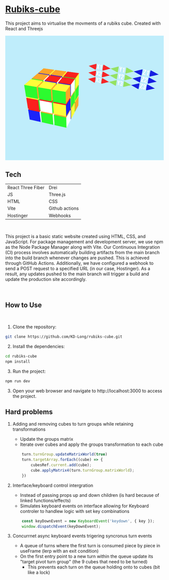 # [Rubiks-cube](https://rubiks-cube.kyledlong.com)

This project aims to virtualise the movments of a rubiks cube. Created with React and Threejs
<br>

![rubiks-cube-image](./public/rubiks-cube.png)



## Tech

|                   |               |
| ----------------- | ------------- |
| React Three Fiber | Drei          |
| JS                | Three.js      |
| HTML              | CSS           |
| Vite              | Github actions|
| Hostinger         | Webhooks      |



<br>

This project is a basic static website created using HTML, CSS, and JavaScript. For package management and development server, we use npm as the Node Package Manager along with Vite. Our Continuous Integration (CI) process involves automatically building artifacts from the main branch into the build branch whenever changes are pushed. This is achieved through GitHub Actions. Additionally, we have configured a webhook to send a POST request to a specified URL (in our case, Hostinger). As a result, any updates pushed to the main branch will trigger a build and update the production site accordingly.

<br>

## How to Use
<br>

1. Clone the repository:

```bash
git clone https://github.com/KD-Long/rubiks-cube.git
```

2. Install the dependencies:

```bash
cd rubiks-cube
npm install
```

3. Run the project:

```bash
npm run dev
```

3. Open your web browser and navigate to http://localhost:3000 to access the project.


## Hard problems


1. Adding and removing cubes to turn groups while retaining transformations
    - Update the groups matrix
    - Iterate over cubes and apply the groups transformation to each cube
    ```js
        turn.turnGroup.updateMatrixWorld(true)
        turn.targetArray.forEach((cube) => {
            cubesRef.current.add(cube);
            cube.applyMatrix4(turn.turnGroup.matrixWorld);
        })
    ```

3. Interface/keyboard control intergration
    - Instead of passing props up and down children (is hard because of linked functions/effects)
    - Simulates keyboard events on interface allowing for Keyboard controler to handlew logic with set key combinations
    ```js
        const keyDownEvent = new KeyboardEvent('keydown', { key });
        window.dispatchEvent(keyDownEvent);
    ```

3. Concurrnet async keyboard events trigering syncronus turn events
    - A queue of turns where the first turn is consumed piece by piece in useFrame (lerp with an exit condition)
    - On the first entry point to a new turn within the queue update its "target pivot turn group" (the 9 cubes that need to be turned)
        - This prevents each turn on the queue holding onto to cubes (bit like a lock)

